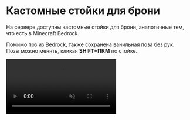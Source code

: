 # Кастомные стойки для брони

На сервере доступны кастомные стойки для брони, аналогичные тем, что есть в Minecraft Bedrock.

Помимо поз из Bedrock, также сохранена ванильная поза без рук.\
Позы можно менять, кликая **SHIFT+ПКМ** по стойке.

<video autoplay="autoplay" loop="loop" muted="muted" playsinline="playsinline" src="/img/armorstands/armorstands-preview.webm"/>

Как и в Bedrock, позу можно менять с помощью редстоун-сигнала: номер позы соответствует силе сигнала.

<video autoplay="autoplay" loop="loop" muted="muted" playsinline="playsinline" src="/img/armorstands/armorstands-redstone-preview.webm"/>

Также можно **заблокировать** текущую позу стойки, кликнув **SHIFT+ПКМ** по ней **медовой сотой**.\
Чтобы убрать блокировку, просто сломайте стойку.

